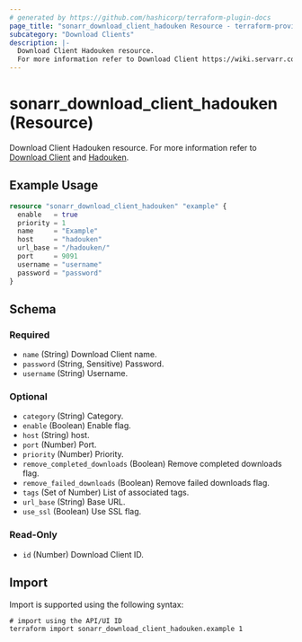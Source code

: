 ```yaml
---
# generated by https://github.com/hashicorp/terraform-plugin-docs
page_title: "sonarr_download_client_hadouken Resource - terraform-provider-sonarr"
subcategory: "Download Clients"
description: |-
  Download Client Hadouken resource.
  For more information refer to Download Client https://wiki.servarr.com/sonarr/settings#download-clients and Hadouken https://wiki.servarr.com/sonarr/supported#hadouken.
---
```


# sonarr_download_client_hadouken (Resource)

<!-- subcategory:Download Clients -->
Download Client Hadouken resource.
For more information refer to [Download Client](https://wiki.servarr.com/sonarr/settings#download-clients) and [Hadouken](https://wiki.servarr.com/sonarr/supported#hadouken).

## Example Usage

```terraform
resource "sonarr_download_client_hadouken" "example" {
  enable   = true
  priority = 1
  name     = "Example"
  host     = "hadouken"
  url_base = "/hadouken/"
  port     = 9091
  username = "username"
  password = "password"
}
```

<!-- schema generated by tfplugindocs -->
## Schema

### Required

- `name` (String) Download Client name.
- `password` (String, Sensitive) Password.
- `username` (String) Username.

### Optional

- `category` (String) Category.
- `enable` (Boolean) Enable flag.
- `host` (String) host.
- `port` (Number) Port.
- `priority` (Number) Priority.
- `remove_completed_downloads` (Boolean) Remove completed downloads flag.
- `remove_failed_downloads` (Boolean) Remove failed downloads flag.
- `tags` (Set of Number) List of associated tags.
- `url_base` (String) Base URL.
- `use_ssl` (Boolean) Use SSL flag.

### Read-Only

- `id` (Number) Download Client ID.

## Import

Import is supported using the following syntax:

```shell
# import using the API/UI ID
terraform import sonarr_download_client_hadouken.example 1
```
